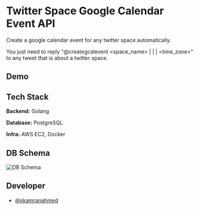 # Twitter Space Google Calendar Event API

Create a google calendar event for any twitter space automatically.

You just need to reply "@creategcalevent <space_name> | <date> | <time> | <time_zone>" to any tweet that is about a twitter space.


## Demo


## Tech Stack

**Backend:** Golang

**Database:** PostgreSQL

**Infra:** AWS EC2, Docker
## DB Schema

![DB Schema](https://user-images.githubusercontent.com/43776315/159934344-eebd0275-3ded-4cad-8f57-9b8d9f004d81.png)
## Developer

- [@skamranahmed](https://github.com/skamranahmed)